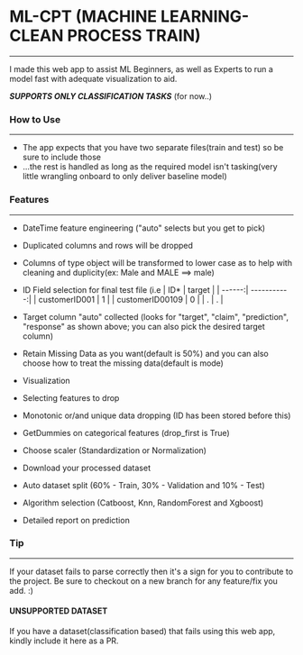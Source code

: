 

# ML-CPT (MACHINE LEARNING-CLEAN PROCESS TRAIN)
---

I made this web app to assist ML Beginners, as well as Experts to run a model fast with adequate visualization to aid.


***SUPPORTS ONLY CLASSIFICATION TASKS*** (for now..)




### How to Use
---
- The app expects that you have two separate files(train and test) so be sure to include those
- ...the rest is handled as long as the required model isn't tasking(very little wrangling onboard to only deliver baseline model)




### Features
---
- DateTime feature engineering ("auto" selects but you get to pick)
- Duplicated columns and rows will be dropped
- Columns of type object will be transformed to lower case as to help with cleaning and duplicity(ex: Male and MALE ==> male)
- ID Field selection for final test file (i.e
| ID* | target |
| ------:| -----------:|
| customerID001   | 1 |
| customerID00109 | 0 |
| .    | . |

- Target column "auto" collected (looks for "target", "claim", "prediction", "response" as shown above; you can also pick the desired target column)
- Retain Missing Data as you want(default is 50%) and you can also choose how to treat the missing data(default is mode)
- Visualization
- Selecting features to drop
- Monotonic or/and unique data dropping (ID has been stored before this)
- GetDummies on categorical features (drop_first is True)
- Choose scaler (Standardization or Normalization)
- Download your processed dataset
- Auto dataset split (60% - Train, 30% - Validation and 10% - Test)
- Algorithm selection (Catboost, Knn, RandomForest and Xgboost)
- Detailed report on prediction


### Tip
---
If your dataset fails to parse correctly then it's a sign for you to contribute to the project. Be sure to checkout on a new branch for any feature/fix you add. :)


#### UNSUPPORTED DATASET 
If you have a dataset(classification based) that fails using this web app, kindly include it here as a PR.